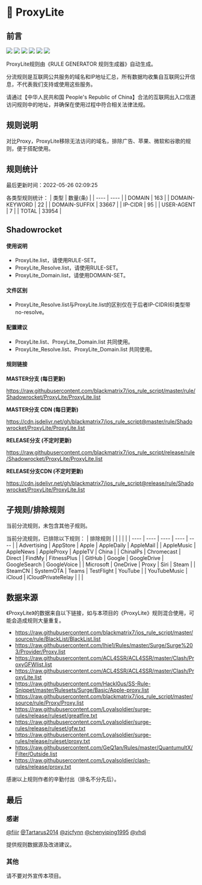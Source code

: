 # 🧸 ProxyLite

## 前言

![](https://shields.io/badge/-移除重复规则-ff69b4) ![](https://shields.io/badge/-移除无法解析的域名-important) ![](https://shields.io/badge/-DOMAIN与DOMAIN--SUFFIX合并-green) ![](https://shields.io/badge/-DOMAIN--SUFFIX间合并-critical) ![](https://shields.io/badge/-DOMAIN--SUFFIX与DOMAIN--KEYWORD合并-blue) ![](https://shields.io/badge/-IP--CIDR(6)合并-blueviolet) 

ProxyLite规则由《RULE GENERATOR 规则生成器》自动生成。

分流规则是互联网公共服务的域名和IP地址汇总，所有数据均收集自互联网公开信息，不代表我们支持或使用这些服务。

请通过【中华人民共和国 People's Republic of China】合法的互联网出入口信道访问规则中的地址，并确保在使用过程中符合相关法律法规。

## 规则说明
对比Proxy，ProxyLite移除无法访问的域名，排除广告、苹果、微软和谷歌的规则，便于搭配使用。

## 规则统计

最后更新时间：2022-05-26 02:09:25

各类型规则统计：
| 类型 | 数量(条)  | 
| ---- | ----  |
| DOMAIN | 163  | 
| DOMAIN-KEYWORD | 22  | 
| DOMAIN-SUFFIX | 33667  | 
| IP-CIDR | 95  | 
| USER-AGENT | 7  | 
| TOTAL | 33954  | 


## Shadowrocket 

#### 使用说明
- ProxyLite.list，请使用RULE-SET。
- ProxyLite_Resolve.list，请使用RULE-SET。
- ProxyLite_Domain.list，请使用DOMAIN-SET。

#### 文件区别
- ProxyLite_Resolve.list与ProxyLite.list的区别仅在于后者IP-CIDR(6)类型带no-resolve。

#### 配置建议
- ProxyLite.list、ProxyLite_Domain.list 共同使用。
- ProxyLite_Resolve.list、ProxyLite_Domain.list 共同使用。

#### 规则链接
**MASTER分支 (每日更新)**

https://raw.githubusercontent.com/blackmatrix7/ios_rule_script/master/rule/Shadowrocket/ProxyLite/ProxyLite.list

**MASTER分支 CDN (每日更新)**

https://cdn.jsdelivr.net/gh/blackmatrix7/ios_rule_script@master/rule/Shadowrocket/ProxyLite/ProxyLite.list

**RELEASE分支 (不定时更新)**

https://raw.githubusercontent.com/blackmatrix7/ios_rule_script/release/rule/Shadowrocket/ProxyLite/ProxyLite.list

**RELEASE分支CDN (不定时更新)**

https://cdn.jsdelivr.net/gh/blackmatrix7/ios_rule_script@release/rule/Shadowrocket/ProxyLite/ProxyLite.list

## 子规则/排除规则


当前分流规则，未包含其他子规则。

当前分流规则，已排除以下规则：
| 排除规则  |  |  |  |  | 
| ---- | ---- | ---- | ---- | ----  |
| Advertising | AppStore | Apple | AppleDaily | AppleMail  | 
| AppleMusic | AppleNews | AppleProxy | AppleTV | China  | 
| ChinaIPs | Chromecast | Direct | FindMy | FitnessPlus  | 
| GitHub | Google | GoogleDrive | GoogleSearch | GoogleVoice  | 
| Microsoft | OneDrive | Proxy | Siri | Steam  | 
| SteamCN | SystemOTA | Teams | TestFlight | YouTube  | 
| YouTubeMusic | iCloud | iCloudPrivateRelay  |  |  | 

## 数据来源

《ProxyLite》的数据来自以下链接，如与本项目的《ProxyLite》规则混合使用，可能会造成规则大量重复。

- https://raw.githubusercontent.com/blackmatrix7/ios_rule_script/master/source/rule/BlackList/BlackList.list
- https://raw.githubusercontent.com/lhie1/Rules/master/Surge/Surge%203/Provider/Proxy.list
- https://raw.githubusercontent.com/ACL4SSR/ACL4SSR/master/Clash/ProxyGFWlist.list
- https://raw.githubusercontent.com/ACL4SSR/ACL4SSR/master/Clash/ProxyLite.list
- https://raw.githubusercontent.com/Hackl0us/SS-Rule-Snippet/master/Rulesets/Surge/Basic/Apple-proxy.list
- https://raw.githubusercontent.com/blackmatrix7/ios_rule_script/master/source/rule/Proxy/Proxy.list
- https://raw.githubusercontent.com/Loyalsoldier/surge-rules/release/ruleset/greatfire.txt
- https://raw.githubusercontent.com/Loyalsoldier/surge-rules/release/ruleset/gfw.txt
- https://raw.githubusercontent.com/Loyalsoldier/surge-rules/release/ruleset/proxy.txt
- https://raw.githubusercontent.com/GeQ1an/Rules/master/QuantumultX/Filter/Outside.list
- https://raw.githubusercontent.com/Loyalsoldier/clash-rules/release/proxy.txt


感谢以上规则作者的辛勤付出（排名不分先后）。

## 最后

### 感谢

[@fiiir](https://github.com/fiiir) [@Tartarus2014](https://github.com/Tartarus2014) [@zjcfynn](https://github.com/zjcfynn) [@chenyiping1995](https://github.com/chenyiping1995) [@vhdj](https://github.com/vhdj)

提供规则数据源及改进建议。

### 其他

请不要对外宣传本项目。